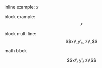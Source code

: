 inline example: $x$

block example:
$$
x
$$

block multi line:
$$x\\,y\\, z\\,$$

math block
```math
x\\
y\\
z\\
```
